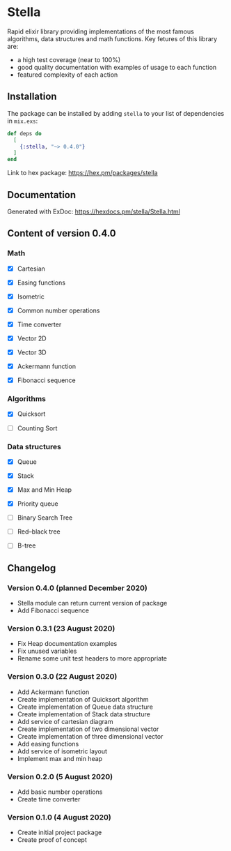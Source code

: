 # Stella

Rapid elixir library providing implementations of the most famous algorithms, data structures and math functions. Key fetures of this library are:
- a high test coverage (near to 100%)
- good quality documentation with examples of usage to each function
- featured complexity of each action

## Installation

The package can be installed by adding `stella` to your list of dependencies in `mix.exs`:

```elixir
def deps do
  [
    {:stella, "~> 0.4.0"}
  ]
end
```

Link to hex package: https://hex.pm/packages/stella

## Documentation
Generated with ExDoc: https://hexdocs.pm/stella/Stella.html


## Content of version 0.4.0

### Math
- [x] Cartesian
- [x] Easing functions
- [x] Isometric
- [x] Common number operations
- [x] Time converter
- [x] Vector 2D
- [x] Vector 3D
- [x] Ackermann function
- [x] Fibonacci sequence
 

### Algorithms
- [x] Quicksort
- [ ] Counting Sort


### Data structures
- [x] Queue
- [x] Stack
- [x] Max and Min Heap
- [x] Priority queue
- [ ] Binary Search Tree
- [ ] Red–black tree 
- [ ] B-tree


## Changelog

### Version 0.4.0 (planned December 2020)
- Stella module can return current version of package
- Add Fibonacci sequence

### Version 0.3.1 (23 August 2020)
- Fix Heap documentation examples
- Fix unused variables
- Rename some unit test headers to more appropriate

### Version 0.3.0 (22 August 2020)
- Add Ackermann function
- Create implementation of Quicksort algorithm
- Create implementation of Queue data structure
- Create implementation of Stack data structure
- Add service of cartesian diagram
- Create implementation of two dimensional vector 
- Create implementation of three dimensional vector 
- Add easing functions
- Add service of isometric layout
- Implement max and min heap


### Version 0.2.0 (5 August 2020)
- Add basic number operations
- Create time converter

### Version 0.1.0 (4 August 2020)
- Create initial project package
- Create proof of concept

